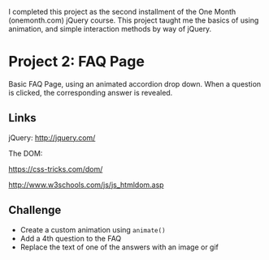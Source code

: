 I completed this project as the second installment of the One Month (onemonth.com) jQuery course. 
This project taught me the basics of using animation, and simple interaction methods by way of jQuery.


# Project 2: FAQ Page

Basic FAQ Page, using an animated accordion drop down. When a question is clicked, the corresponding answer is revealed.

## Links

jQuery: http://jquery.com/

The DOM:

https://css-tricks.com/dom/

http://www.w3schools.com/js/js_htmldom.asp

## Challenge
* Create a custom animation using `animate()`
* Add a 4th question to the FAQ
* Replace the text of one of the answers with an image or gif
